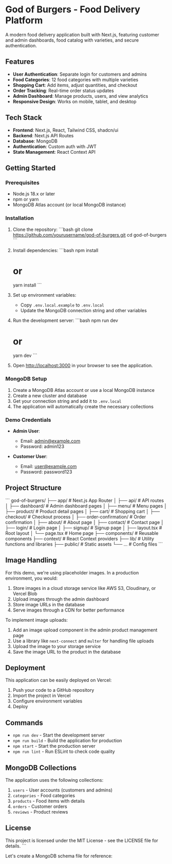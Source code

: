 # God of Burgers - Food Delivery Platform

A modern food delivery application built with Next.js, featuring customer and admin dashboards, food catalog with varieties, and secure authentication.

## Features

- **User Authentication**: Separate login for customers and admins
- **Food Categories**: 12 food categories with multiple varieties
- **Shopping Cart**: Add items, adjust quantities, and checkout
- **Order Tracking**: Real-time order status updates
- **Admin Dashboard**: Manage products, users, and view analytics
- **Responsive Design**: Works on mobile, tablet, and desktop

## Tech Stack

- **Frontend**: Next.js, React, Tailwind CSS, shadcn/ui
- **Backend**: Next.js API Routes
- **Database**: MongoDB
- **Authentication**: Custom auth with JWT
- **State Management**: React Context API

## Getting Started

### Prerequisites

- Node.js 18.x or later
- npm or yarn
- MongoDB Atlas account (or local MongoDB instance)

### Installation

1. Clone the repository:
   \`\`\`bash
   git clone https://github.com/yourusername/god-of-burgers.git
   cd god-of-burgers
   \`\`\`

2. Install dependencies:
   \`\`\`bash
   npm install
   # or
   yarn install
   \`\`\`

3. Set up environment variables:
   - Copy `.env.local.example` to `.env.local`
   - Update the MongoDB connection string and other variables

4. Run the development server:
   \`\`\`bash
   npm run dev
   # or
   yarn dev
   \`\`\`

5. Open [http://localhost:3000](http://localhost:3000) in your browser to see the application.

### MongoDB Setup

1. Create a MongoDB Atlas account or use a local MongoDB instance
2. Create a new cluster and database
3. Get your connection string and add it to `.env.local`
4. The application will automatically create the necessary collections

### Demo Credentials

- **Admin User**:
  - Email: admin@example.com
  - Password: admin123

- **Customer User**:
  - Email: user@example.com
  - Password: password123

## Project Structure

\`\`\`
god-of-burgers/
├── app/                  # Next.js App Router
│   ├── api/              # API routes
│   ├── dashboard/        # Admin dashboard pages
│   ├── menu/             # Menu pages
│   ├── product/          # Product detail pages
│   ├── cart/             # Shopping cart
│   ├── checkout/         # Checkout process
│   ├── order-confirmation/ # Order confirmation
│   ├── about/            # About page
│   ├── contact/          # Contact page
│   ├── login/            # Login page
│   ├── signup/           # Signup page
│   ├── layout.tsx        # Root layout
│   └── page.tsx          # Home page
├── components/           # Reusable components
├── context/              # React Context providers
├── lib/                  # Utility functions and libraries
├── public/               # Static assets
└── ...                   # Config files
\`\`\`

## Image Handling

For this demo, we're using placeholder images. In a production environment, you would:

1. Store images in a cloud storage service like AWS S3, Cloudinary, or Vercel Blob
2. Upload images through the admin dashboard
3. Store image URLs in the database
4. Serve images through a CDN for better performance

To implement image uploads:

1. Add an image upload component in the admin product management page
2. Use a library like `next-connect` and `multer` for handling file uploads
3. Upload the image to your storage service
4. Save the image URL to the product in the database

## Deployment

This application can be easily deployed on Vercel:

1. Push your code to a GitHub repository
2. Import the project in Vercel
3. Configure environment variables
4. Deploy

## Commands

- `npm run dev` - Start the development server
- `npm run build` - Build the application for production
- `npm start` - Start the production server
- `npm run lint` - Run ESLint to check code quality

## MongoDB Collections

The application uses the following collections:

1. `users` - User accounts (customers and admins)
2. `categories` - Food categories
3. `products` - Food items with details
4. `orders` - Customer orders
5. `reviews` - Product reviews

## License

This project is licensed under the MIT License - see the LICENSE file for details.
\`\`\`

Let's create a MongoDB schema file for reference:
